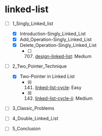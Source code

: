 # linked-list
- [ ] 1_Singly_Linked_list
  - [x] Introduction-Singly_Linked_List
  - [x] Add_Operation-Singly_Linked_List
  - [x] Delete_Operation-Singly_Linked_List
    - [ ] 707. [design-linked-list](https://leetcode.com/problems/design-linked-list/): Medium
- [ ] 2_Two_Pointer_Technique
  - [x] Two-Pointer in Linked List
    - [x] 141. [linked-list-cycle](https://leetcode.com/problems/linked-list-cycle/): Easy
    - [x] 142. [linked-list-cycle-ii](https://leetcode.com/problems/linked-list-cycle-ii/): Medium
- [ ] 3_Classic_Problems
- [ ] 4_Double_Linked_List
- [ ] 5_Conclusion

